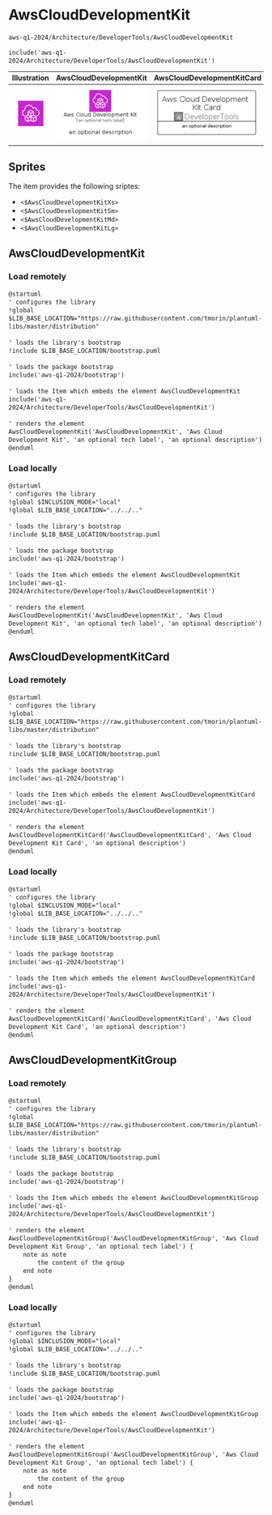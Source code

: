 # AwsCloudDevelopmentKit


```text
aws-q1-2024/Architecture/DeveloperTools/AwsCloudDevelopmentKit
```

```text
include('aws-q1-2024/Architecture/DeveloperTools/AwsCloudDevelopmentKit')
```



| Illustration | AwsCloudDevelopmentKit | AwsCloudDevelopmentKitCard | AwsCloudDevelopmentKitGroup |
| :---: | :---: | :---: | :---: |
| ![illustration for Illustration](../../../aws-q1-2024/Architecture/DeveloperTools/AwsCloudDevelopmentKit.png) | ![illustration for AwsCloudDevelopmentKit](../../../aws-q1-2024/Architecture/DeveloperTools/AwsCloudDevelopmentKit.Local.png) | ![illustration for AwsCloudDevelopmentKitCard](../../../aws-q1-2024/Architecture/DeveloperTools/AwsCloudDevelopmentKitCard.Local.png) | ![illustration for AwsCloudDevelopmentKitGroup](../../../aws-q1-2024/Architecture/DeveloperTools/AwsCloudDevelopmentKitGroup.Local.png) |



## Sprites
The item provides the following sriptes:

- `<$AwsCloudDevelopmentKitXs>`
- `<$AwsCloudDevelopmentKitSm>`
- `<$AwsCloudDevelopmentKitMd>`
- `<$AwsCloudDevelopmentKitLg>`





## AwsCloudDevelopmentKit

### Load remotely
```plantuml
@startuml
' configures the library
!global $LIB_BASE_LOCATION="https://raw.githubusercontent.com/tmorin/plantuml-libs/master/distribution"

' loads the library's bootstrap
!include $LIB_BASE_LOCATION/bootstrap.puml

' loads the package bootstrap
include('aws-q1-2024/bootstrap')

' loads the Item which embeds the element AwsCloudDevelopmentKit
include('aws-q1-2024/Architecture/DeveloperTools/AwsCloudDevelopmentKit')

' renders the element
AwsCloudDevelopmentKit('AwsCloudDevelopmentKit', 'Aws Cloud Development Kit', 'an optional tech label', 'an optional description')
@enduml
```

### Load locally
```plantuml
@startuml
' configures the library
!global $INCLUSION_MODE="local"
!global $LIB_BASE_LOCATION="../../.."

' loads the library's bootstrap
!include $LIB_BASE_LOCATION/bootstrap.puml

' loads the package bootstrap
include('aws-q1-2024/bootstrap')

' loads the Item which embeds the element AwsCloudDevelopmentKit
include('aws-q1-2024/Architecture/DeveloperTools/AwsCloudDevelopmentKit')

' renders the element
AwsCloudDevelopmentKit('AwsCloudDevelopmentKit', 'Aws Cloud Development Kit', 'an optional tech label', 'an optional description')
@enduml
```

## AwsCloudDevelopmentKitCard

### Load remotely
```plantuml
@startuml
' configures the library
!global $LIB_BASE_LOCATION="https://raw.githubusercontent.com/tmorin/plantuml-libs/master/distribution"

' loads the library's bootstrap
!include $LIB_BASE_LOCATION/bootstrap.puml

' loads the package bootstrap
include('aws-q1-2024/bootstrap')

' loads the Item which embeds the element AwsCloudDevelopmentKitCard
include('aws-q1-2024/Architecture/DeveloperTools/AwsCloudDevelopmentKit')

' renders the element
AwsCloudDevelopmentKitCard('AwsCloudDevelopmentKitCard', 'Aws Cloud Development Kit Card', 'an optional description')
@enduml
```

### Load locally
```plantuml
@startuml
' configures the library
!global $INCLUSION_MODE="local"
!global $LIB_BASE_LOCATION="../../.."

' loads the library's bootstrap
!include $LIB_BASE_LOCATION/bootstrap.puml

' loads the package bootstrap
include('aws-q1-2024/bootstrap')

' loads the Item which embeds the element AwsCloudDevelopmentKitCard
include('aws-q1-2024/Architecture/DeveloperTools/AwsCloudDevelopmentKit')

' renders the element
AwsCloudDevelopmentKitCard('AwsCloudDevelopmentKitCard', 'Aws Cloud Development Kit Card', 'an optional description')
@enduml
```

## AwsCloudDevelopmentKitGroup

### Load remotely
```plantuml
@startuml
' configures the library
!global $LIB_BASE_LOCATION="https://raw.githubusercontent.com/tmorin/plantuml-libs/master/distribution"

' loads the library's bootstrap
!include $LIB_BASE_LOCATION/bootstrap.puml

' loads the package bootstrap
include('aws-q1-2024/bootstrap')

' loads the Item which embeds the element AwsCloudDevelopmentKitGroup
include('aws-q1-2024/Architecture/DeveloperTools/AwsCloudDevelopmentKit')

' renders the element
AwsCloudDevelopmentKitGroup('AwsCloudDevelopmentKitGroup', 'Aws Cloud Development Kit Group', 'an optional tech label') {
    note as note
        the content of the group
    end note
}
@enduml
```

### Load locally
```plantuml
@startuml
' configures the library
!global $INCLUSION_MODE="local"
!global $LIB_BASE_LOCATION="../../.."

' loads the library's bootstrap
!include $LIB_BASE_LOCATION/bootstrap.puml

' loads the package bootstrap
include('aws-q1-2024/bootstrap')

' loads the Item which embeds the element AwsCloudDevelopmentKitGroup
include('aws-q1-2024/Architecture/DeveloperTools/AwsCloudDevelopmentKit')

' renders the element
AwsCloudDevelopmentKitGroup('AwsCloudDevelopmentKitGroup', 'Aws Cloud Development Kit Group', 'an optional tech label') {
    note as note
        the content of the group
    end note
}
@enduml
```

